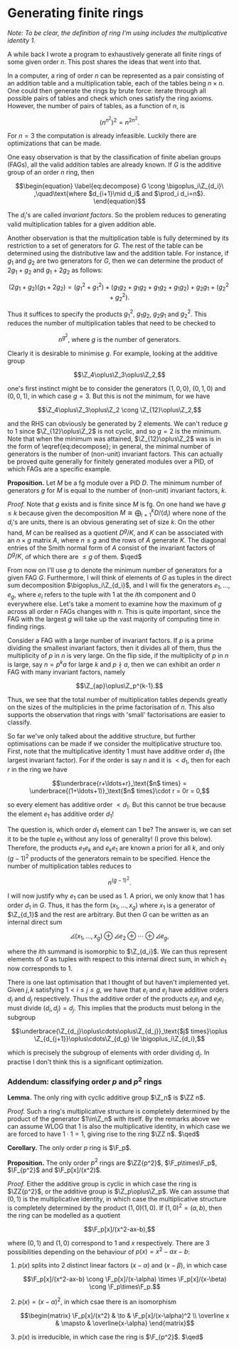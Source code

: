 # Generating finite rings

*Note: To be clear, the definition of ring I'm using includes the
 multiplicative identity 1.*

A while back I wrote a program to exhaustively generate all finite
rings of some given order $n$. This post shares the ideas that went
into that.

In a computer, a ring of order $n$ can be represented as a pair
consisting of an addition table and a multiplication table, each of
the tables being $n\times n$. One could then generate the rings by
brute force: iterate through all possible pairs of tables and check
which ones satisfy the ring axioms. However, the number of pairs of
tables, as a function of $n$, is

$$\left(n^{n^2}\right)^2 = n^{2n^2}.$$

For $n=3$ the computation is already infeasible. Luckily there are
optimizations that can be made.

One easy observation is that by the classification of finite abelian
groups (FAGs), all the valid addition tables are already known. If $G$
is the additive group of an order $n$ ring, then

$$\begin{equation}
\label{eq:decompose}
G \cong \bigoplus_i\Z_{d_i}\ ,\quad\text{where $d_{i+1}\mid d_i$
and $\prod_i d_i=n$}.
\end{equation}$$

The $d_i$'s are called *invariant factors*. So the problem reduces to
generating valid multiplication tables for a given addition able.

Another observation is that the multiplication table is fully
determined by its restriction to a set of generators for $G$. The rest
of the table can be determined using the distributive law and the
addition table. For instance, if $g_1$ and $g_2$ are two generators
for $G$, then we can determine the product of $2g_1+g_2$ and
$g_1+2g_2$ as follows:

$$(2g_1+g_2)(g_1+2g_2) =
({g_1}^2+{g_1}^2)+(g_1g_2+g_1g_2+g_1g_2+g_1g_2)+g_2g_1+({g_2}^2+{g_2}^2).$$

Thus it suffices to specify the products ${g_1}^2$, $g_1g_2$, $g_2g_1$
and ${g_2}^2$. This reduces the number of multiplication tables that
need to be checked to

$$n^{g^2},\ \text{where $g$ is the number of generators.}$$

Clearly it is desirable to minimise $g$. For example, looking at the
additive group

$$\Z_4\oplus\Z_3\oplus\Z_2,$$

one's first instinct might be to consider the generators $(1,0,0)$,
$(0,1,0)$ and $(0,0,1)$, in which case $g=3$. But this is not the
minimum, for we have

$$\Z_4\oplus\Z_3\oplus\Z_2 \cong \Z_{12}\oplus\Z_2,$$

and the RHS can obviously be generated by 2 elements. We can't reduce
$g$ to 1 since $\Z_{12}\oplus\Z_2$ is not cyclic, and so $g=2$ is the
minimum. Note that when the minimum was attained, $\Z_{12}\oplus\Z_2$
was is in the form of \eqref{eq:decompose}; in general, the minimal
number of generators is the number of (non-unit) invariant
factors. This can actually be proved quite generally for finitely
generated modules over a PID, of which FAGs are a specific example.

**Proposition.** Let $M$ be a fg module over a PID $D$. The minimum
  number of generators $g$ for $M$ is equal to the number of
  (non-unit) invariant factors, $k$.

*Proof.* Note that $g$ exists and is finite since $M$ is fg. On one
 hand we have $g\le k$ because given the decomposition $M\cong
 \bigoplus_{i=1}^k D/(d_i)$ where none of the $d_i$'s are units, there
 is an obvious generating set of size $k$. On the other hand, $M$ can
 be realised as a quotient $D^g/K$, and $K$ can be associated with an
 $n\times g$ matrix $A$, where $n\le g$ and the rows of $A$ generate
 $K$. The diagonal entries of the Smith normal form of $A$ consist of
 the invariant factors of $D^g/K$, of which there are $\le g$ of
 them. $\qed$


From now on I'll use $g$ to denote the minimum number of generators
for a given FAG $G$. Furthermore, I will think of elements of $G$ as
tuples in the direct sum decomposition $\bigoplus_i\Z_{d_i}$, and I
will fix the generators $e_1,\ldots,e_g$, where $e_i$ refers to the
tuple with $1$ at the $i$th component and 0 everywhere else. Let's
take a moment to examine how the maximum of $g$ across all order $n$
FAGs changes with $n$. This is quite important, since the FAG with the
largest $g$ will take up the vast majority of computing time in
finding rings.

Consider a FAG with a large number of invariant factors. If $p$ is a
prime dividing the smallest invariant factors, then it divides all of
them, thus the multiplicity of $p$ in $n$ is very large. On the flip
side, if the multiplicity of $p$ in $n$ is large, say $n=p^ka$ for
large $k$ and $p\nmid a$, then we can exhibit an order $n$ FAG with
many invariant factors, namely

$$\Z_{ap}\oplus\Z_p^{k-1}.$$

Thus, we see that the total number of multiplication tables depends
greatly on the sizes of the multiplicies in the prime factorisation of
$n$. This also supports the observation that rings with 'small'
factorisations are easier to classify.

So far we've only talked about the additive structure, but further
optimisations can be made if we consider the multiplicative structure
too. First, note that the multiplicative identity 1 must have additive
order $d_1$ (the largest invariant factor). For if the order is say
$n$ and it is $< d_1$, then for each $r$ in the ring we have

$$\underbrace{r+\ldots+r}_\text{$n$ times} =
\underbrace{(1+\ldots+1)}_\text{$n$ times}\cdot r = 0r = 0,$$

so every element has additive order $< d_1$. But this cannot be true
because the element $e_1$ has additive order $d_1$!

The question is, which order $d_1$ element can 1 be? The answer is, we
can set it to be the tuple $e_1$ without any loss of generality! (I
prove this below). Therefore, the products $e_1e_k$ and $e_ke_1$ are
known a priori for all $k$, and only $(g-1)^2$ products of the
generators remain to be specified. Hence the number of multiplication
tables reduces to

$$n^{(g-1)^2}.$$

I will now justify why $e_1$ can be used as 1. A priori, we only know
that 1 has order $d_1$ in $G$. Thus, it has the form
$(x_1,\ldots,x_g)$ where $x_1$ is a generator of $\Z_{d_1}$ and the
rest are arbitrary. But then $G$ can be written as an internal direct
sum

$$\angles{(x_1,\ldots,x_g)}\oplus \angles{e_2}\oplus \cdots\oplus
\angles{e_g},$$

where the $i$th summand is isomorphic to $\Z_{d_i}$. We can thus
represent elements of $G$ as tuples with respect to this internal
direct sum, in which $e_1$ now corresponds to 1.

There is one last optimisation that I thought of but haven't
implemented yet. Given $j,k$ satisfying $1<i\le j\le g$, we have that
$e_i$ and $e_j$ have additive orders $d_i$ and $d_j$
respectively. Thus the additive order of the products $e_ie_j$ and
$e_je_i$ must divide $(d_i,d_j)=d_j$. This implies that the products
must belong in the subgroup

$$\underbrace{\Z_{d_j}\oplus\cdots\oplus\Z_{d_j}}_\text{$j$ times}\oplus
\Z_{d_{j+1}}\oplus\cdots\Z_{d_g} \le \bigoplus_i\Z_{d_i},$$

which is precisely the subgroup of elements with order dividing
$d_j$. In practise I don't think this is a significant optimization.

### Addendum: classifying order $p$ and $p^2$ rings

**Lemma.** The only ring with cyclic additive group $\Z_n$ is $\ZZ n$.

*Proof.* Such a ring's multiplicative structure is completely
 determined by the product of the generator $1\in\Z_n$ with itself. By
 the remarks above we can assume WLOG that 1 is also the
 multiplicative identity, in which case we are forced to have
 $1\cdot1=1$, giving rise to the ring $\ZZ n$. $\qed$

**Corollary.** The only order $p$ ring is $\F_p$.

**Proposition.** The only order $p^2$ rings are $\ZZ{p^2}$,
  $\F_p\times\F_p$, $\F_{p^2}$ and $\F_p[x]/(x^2)$.

*Proof.* Either the additive group is cyclic in which case the ring is
 $\ZZ{p^2}$, or the additive group is $\Z_p\oplus\Z_p$. We can assume
 that $(0,1)$ is the multiplicative identity, in which case the
 multiplicative structure is completely determined by the product
 $(1,0)(1,0)$. If $(1,0)^2=(a,b)$, then the ring can be modelled as a quotient

$$\F_p[x]/(x^2-ax-b),$$

where $(0,1)$ and $(1,0)$ correspond to 1 and $x$ respectively. There
are 3 possibilities depending on the behaviour of $p(x)=x^2-ax-b$:

1. $p(x)$ splits into 2 distinct linear factors $(x-\alpha)$ and $(x-\beta)$, in which case

   $$\F_p[x]/(x^2-ax-b) \cong \F_p[x]/(x-\alpha) \times
   \F_p[x]/(x-\beta) \cong \F_p\times\F_p.$$

2. $p(x)=(x-\alpha)^2$, in which csae there is an isomorphism

   $$\begin{matrix}
   \F_p[x]/(x^2) & \to & \F_p[x]/(x-\alpha)^2 \\
   \overline x & \mapsto & \overline{x-\alpha}
   \end{matrix}$$

3. $p(x)$ is irreducible, in which case the ring is $\F_{p^2}$. $\qed$
